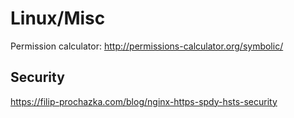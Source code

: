 # Linux/Misc # 

Permission calculator: http://permissions-calculator.org/symbolic/


## Security ##

https://filip-prochazka.com/blog/nginx-https-spdy-hsts-security
